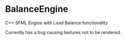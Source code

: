 # BalanceEngine
C++ SFML Engine with Load Balance functionality

Currently has a bug causing textures not to be rendered.
